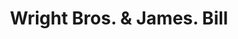 ---
doi: 10.7916/D81N9C36
date_other: '1880'
date_other_textual: 1880-1889
form: printed ephemera
genre:
- Invoices
name:
- Wright Bros. & James
object_in_context_url: https://biggert.cul.columbia.edu/items/view/ave_biggert_00478
subject_hierarchical_geographic:
- Boston, Massachusetts, United States
subject_name:
- Wright Bros. & James
title: Wright Bros. & James. Bill
sort_title: Wright Bros. & James. Bill
call_number: ave_biggert_00478
coordinates:
- 42.35805555555556,-71.06361111111111
pid: ave_biggert_00478
identifiers: ave_biggert_00478
thumbnail: https://derivativo-2.library.columbia.edu/iiif/2/ldpd:344189/full/!256,256/0/native.jpg
permalink: /biggert/ave_biggert_00478/
layout: iiif-image-page
---